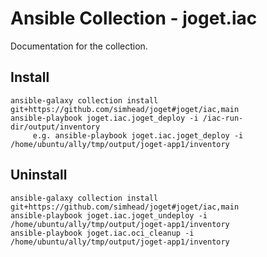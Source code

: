# Ansible Collection - joget.iac

Documentation for the collection.

## Install
```
ansible-galaxy collection install git+https://github.com/simhead/joget#joget/iac,main
ansible-playbook joget.iac.joget_deploy -i /iac-run-dir/output/inventory
     e.g. ansible-playbook joget.iac.joget_deploy -i /home/ubuntu/ally/tmp/output/joget-app1/inventory

```

## Uninstall
```
ansible-galaxy collection install git+https://github.com/simhead/joget#joget/iac,main
ansible-playbook joget.iac.joget_undeploy -i /home/ubuntu/ally/tmp/output/joget-app1/inventory
ansible-playbook joget.iac.oci_cleanup -i /home/ubuntu/ally/tmp/output/joget-app1/inventory
```